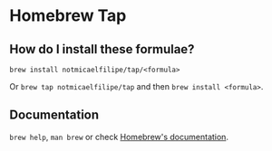 # Homebrew Tap

## How do I install these formulae?

`brew install notmicaelfilipe/tap/<formula>`

Or `brew tap notmicaelfilipe/tap` and then `brew install <formula>`.

## Documentation

`brew help`, `man brew` or check [Homebrew's documentation](https://docs.brew.sh).
